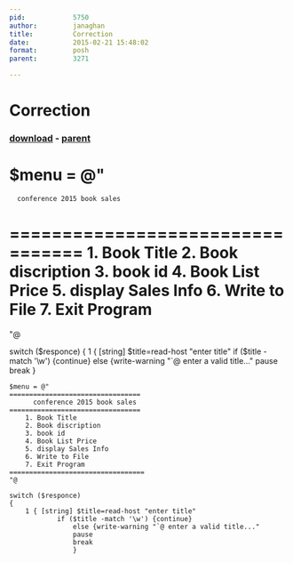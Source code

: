 ```yaml
---
pid:            5750
author:         janaghan
title:          Correction
date:           2015-02-21 15:48:02
format:         posh
parent:         3271

---
```


# Correction

### [download](//scripts/5750.ps1) - [parent](//scripts/3271.md)

$menu = @"
=================================
      conference 2015 book sales
=================================
    1. Book Title
    2. Book discription
    3. book id
    4. Book List Price
    5. display Sales Info
    6. Write to File
    7. Exit Program
==================================
"@

switch ($responce)
{
    1 { [string] $title=read-host "enter title"
            if ($title -match '\w') {continue}
                else {write-warning "`@ enter a valid title..."
                pause
                break
                }

```posh
$menu = @"
=================================
      conference 2015 book sales
=================================
    1. Book Title
    2. Book discription
    3. book id
    4. Book List Price
    5. display Sales Info
    6. Write to File
    7. Exit Program
==================================
"@

switch ($responce)
{
    1 { [string] $title=read-host "enter title"
            if ($title -match '\w') {continue}
                else {write-warning "`@ enter a valid title..."
                pause
                break
                }
```
